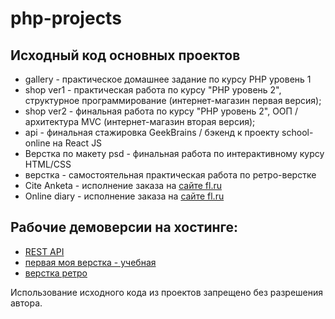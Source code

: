 # php-projects
## Исходный код основных проектов

* gallery - практическое домашнее задание по курсу PHP уровень 1
* shop ver1 - практическая работа по курсу "PHP уровень 2", структурное программирование (интернет-магазин первая версия);
* shop ver2 - финальная работа по курсу "PHP уровень 2", ООП / архитектура MVC  (интернет-магазин вторая версия);
* api - финальная стажировка GeekBrains / бэкенд к проекту school-online на React JS
* Верстка по макету psd - финальная работа по интерактивному курсу HTML/CSS
* верстка - самостоятельная практическая работа по ретро-верстке
* Cite Anketa - исполнение заказа на [сайте fl.ru](https://www.fl.ru/users/mileshkopetr25/portfolio/) 
* Online diary - исполнение заказа на [сайте fl.ru](https://www.fl.ru/users/mileshkopetr25/portfolio/) 

## Рабочие демоверсии на хостинге:
* [REST API](https://api-data.webpeternet.com/readme.html)
* [первая моя верстка - учебная](http://interior.webpeternet.com/)
* [верстка ретро](http://pegasus-adpt.webpeternet.com/)

Использование исходного кода из проектов запрещено без разрешения автора.

